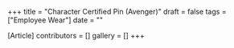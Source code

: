 +++
title = "Character Certified Pin (Avenger)"
draft = false
tags = ["Employee Wear"]
date = ""

[Article]
contributors = []
gallery = []
+++